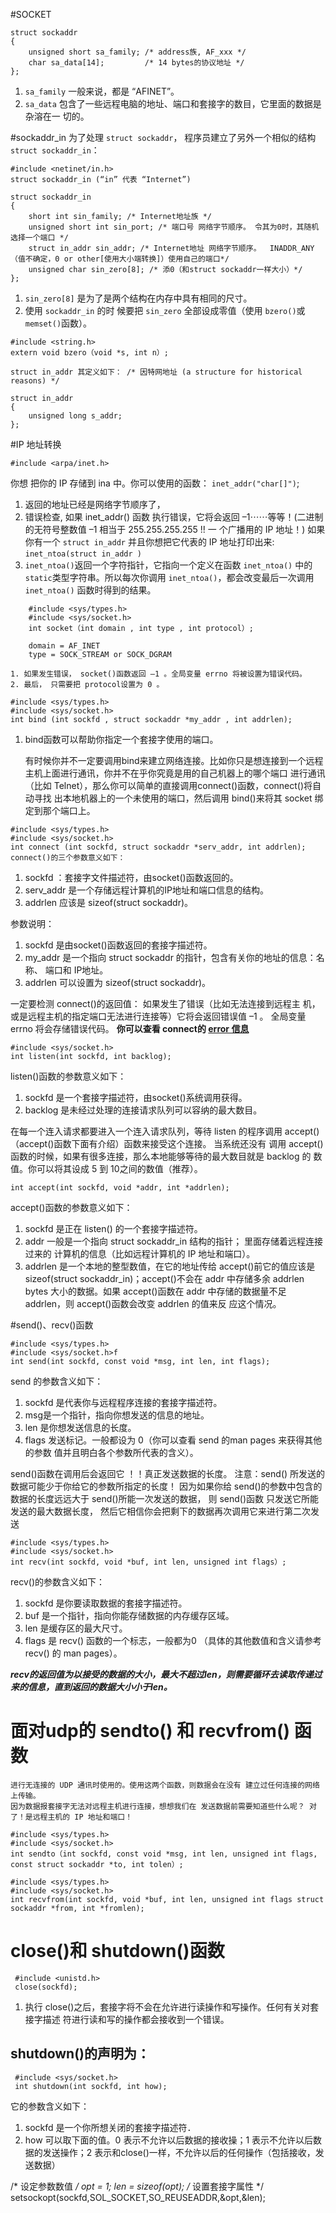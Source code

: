 
#SOCKET
```
struct sockaddr
{
	unsigned short sa_family; /* address族, AF_xxx */ 
	char sa_data[14];		  /* 14 bytes的协议地址 */ 
};
```

1. `sa_family` 一般来说，都是 “AFINET”。 
2. `sa_data` 包含了一些远程电脑的地址、端口和套接字的数目，它里面的数据是杂溶在一 切的。

#sockaddr_in
为了处理 `struct sockaddr`， 程序员建立了另外一个相似的结构`struct sockaddr_in`： 
```
#include <netinet/in.h>
struct sockaddr_in (“in” 代表 “Internet”) 

struct sockaddr_in
{ 
	short int sin_family; /* Internet地址族 */ 
	unsigned short int sin_port; /* 端口号 网络字节顺序。 令其为0时，其随机选择一个端口 */ 
	struct in_addr sin_addr; /* Internet地址 网络字节顺序。  INADDR_ANY（值不确定，0 or other[使用大小端转换]）使用自己的端口*/ 
	unsigned char sin_zero[8]; /* 添0（和struct sockaddr一样大小）*/ 
};
```
1. `sin_zero[8]` 是为了是两个结构在内存中具有相同的尺寸。
2. 使用 `sockaddr_in` 的时 候要把 `sin_zero` 全部设成零值（使用 `bzero()`或 `memset()`函数）。


```
#include <string.h>
extern void bzero（void *s, int n）;

struct in_addr 其定义如下： /* 因特网地址 (a structure for historical reasons) */

struct in_addr
{
	unsigned long s_addr;
};
```

#IP 地址转换

`#include <arpa/inet.h>`

你想 把你的 IP 存储到 ina 中。你可以使用的函数： `inet_addr("char[]")`;

1. 返回的地址已经是网络字节顺序了， 
2. 错误检查, 如果 inet_addr() 函数 执行错误，它将会返回 –1⋯⋯等等！(二进制的无符号整数值 –1 相当于 255.255.255.255 !! 一 个广播用的 IP 地址！)
如果你有一个 `struct in_addr` 并且你想把它代表的 IP 地址打印出来: `inet_ntoa(struct in_addr )`
3. `inet_ntoa()`返回一个字符指针，它指向一个定义在函数 `inet_ntoa()` 中的 `static`类型字符串。所以每次你调用 `inet_ntoa()`，都会改变最后一次调用 `inet_ntoa()` 函数时得到的结果。 

```
	#include <sys/types.h>
	#include <sys/socket.h>
	int socket（int domain , int type , int protocol）;
	
	domain = AF_INET
	type = SOCK_STREAM or SOCK_DGRAM
```
	1. 如果发生错误， socket()函数返回 –1 。全局变量 errno 将被设置为错误代码。
	2. 最后， 只需要把 protocol设置为 0 。

```
#include <sys/types.h>
#include <sys/socket.h>
int bind (int sockfd , struct sockaddr *my_addr , int addrlen);
```
1. bind函数可以帮助你指定一个套接字使用的端口。
    
    有时候你并不一定要调用bind来建立网络连接。比如你只是想连接到一个远程主机上面进行通讯，你并不在乎你究竟是用的自己机器上的哪个端口 进行通讯（比如 Telnet），那么你可以简单的直接调用connect()函数，connect()将自动寻找 出本地机器上的一个未使用的端口，然后调用 bind()来将其 socket 绑定到那个端口上。

```
#include <sys/types.h> 
#include <sys/socket.h>
int connect (int sockfd, struct sockaddr *serv_addr, int addrlen);
connect()的三个参数意义如下：
```
1. sockfd ：套接字文件描述符，由socket()函数返回的。 
2. serv_addr 是一个存储远程计算机的IP地址和端口信息的结构。 
3. addrlen 应该是 sizeof(struct sockaddr)。

参数说明： 
1. sockfd 是由socket()函数返回的套接字描述符。 
2. my_addr 是一个指向 struct sockaddr 的指针，包含有关你的地址的信息：名称、 端口和 IP地址。 
3. addrlen 可以设置为 sizeof(struct sockaddr)。 

一定要检测 connect()的返回值：
如果发生了错误（比如无法连接到远程主 机，或是远程主机的指定端口无法进行连接等）它将会返回错误值 –1 。 
全局变量 errno 将会存储错误代码。 
**你可以查看 connect的  [error 信息](https://blog.csdn.net/xingzhi2014/article/details/14028411)**

```
#include <sys/socket.h> 
int listen(int sockfd, int backlog);
```
listen()函数的参数意义如下： 
1. sockfd 是一个套接字描述符，由socket()系统调用获得。 
2. backlog 是未经过处理的连接请求队列可以容纳的最大数目。

在每一个连入请求都要进入一个连入请求队列，等待 listen 的程序调用 accept()（accept()函数下面有介绍）函数来接受这个连接。
当系统还没有 调用 accept()函数的时候，如果有很多连接，那么本地能够等待的最大数目就是 backlog 的 数值。你可以将其设成 5 到 10之间的数值（推荐）。 

```
int accept(int sockfd, void *addr, int *addrlen); 
```
accept()函数的参数意义如下： 
1. sockfd 是正在 listen() 的一个套接字描述符。 
2. addr 一般是一个指向 struct sockaddr_in 结构的指针；
	里面存储着远程连接过来的 计算机的信息（比如远程计算机的 IP 地址和端口）。 
3. addrlen 是一个本地的整型数值，在它的地址传给 accept()前它的值应该是 sizeof(struct sockaddr_in)；accept()不会在 addr 中存储多余 addrlen bytes 大小的数据。如果 accept()函数在 addr 中存储的数据量不足 addrlen，则 accept()函数会改变 addrlen 的值来反 应这个情况。 

#send()、recv()函数
```
#include <sys/types.h>
#include <sys/socket.h>f
int send(int sockfd, const void *msg, int len, int flags); 
```
send 的参数含义如下： 
1. sockfd 是代表你与远程程序连接的套接字描述符。 
2. msg是一个指针，指向你想发送的信息的地址。 
3. len 是你想发送信息的长度。
4. flags 发送标记。一般都设为 0（你可以查看 send 的man pages 来获得其他的参数 值并且明白各个参数所代表的含义）。 

send()函数在调用后会返回它  ！！真正发送数据的长度。 
注意：send() 所发送的数据可能少于你给它的参数所指定的长度！ 
因为如果你给 send()的参数中包含的数据的长度远远大于 send()所能一次发送的数据，
则 send()函数 只发送它所能发送的最大数据长度，
然后它相信你会把剩下的数据再次调用它来进行第二次发送
```
#include <sys/types.h>
#include <sys/socket.h>
int recv(int sockfd, void *buf, int len, unsigned int flags）; 
```
recv()的参数含义如下： 
1. sockfd 是你要读取数据的套接字描述符。 
2. buf 是一个指针，指向你能存储数据的内存缓存区域。 
3. len 是缓存区的最大尺寸。
4. flags 是 recv() 函数的一个标志，一般都为0 （具体的其他数值和含义请参考 recv() 的 man pages）。 

***recv的返回值为以接受的数据的大小，最大不超过len，则需要循环去读取传递过来的信息，直到返回的数据大小小于len。***

# 面对udp的 sendto() 和 recvfrom() 函数

    进行无连接的 UDP 通讯时使用的。使用这两个函数，则数据会在没有 建立过任何连接的网络上传输。
    因为数据报套接字无法对远程主机进行连接，想想我们在 发送数据前需要知道些什么呢？ 对了！是远程主机的 IP 地址和端口！ 
```
#include <sys/types.h>
#include <sys/socket.h>
int sendto（int sockfd, const void *msg, int len, unsigned int flags, const struct sockaddr *to, int tolen）;
```
```
#include <sys/types.h>
#include <sys/socket.h>
int recvfrom(int sockfd, void *buf, int len, unsigned int flags struct sockaddr *from, int *fromlen); 
```

# close()和 shutdown()函数


     #include <unistd.h>
     close(sockfd); 

 1. 执行 close()之后，套接字将不会在允许进行读操作和写操作。任何有关对套接字描述 符进行读和写的操作都会接收到一个错误。

## shutdown()的声明为： 


     #include <sys/socket.h> 
     int shutdown(int sockfd, int how);


它的参数含义如下：
 1. sockfd 是一个你所想关闭的套接字描述符． 
 2. how 可以取下面的值。0 表示不允许以后数据的接收操；1 表示不允许以后数据的发送操作；2 表示和close()一样，不允许以后的任何操作（包括接收，发送数据）


 /* 设定参数数值 */ opt = 1; len = sizeof(opt); 
 /* 设置套接字属性 */ setsockopt(sockfd,SOL_SOCKET,SO_REUSEADDR,&opt,&len);